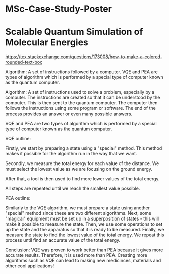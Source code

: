 
# MSc-Case-Study-Poster

# Scalable Quantum Simulation of Molecular Energies

https://tex.stackexchange.com/questions/173008/how-to-make-a-colored-rounded-text-box

Algorithm: A set of instructions followed by a computer. VQE and PEA are types of algorithm which is performed by a special type of computer known as the quantum computer.

Algorithm: A set of instructions used to solve a problem, especially by a computer. The instructions are created so that it can be understood by the computer. This is then sent to the quantum computer. The computer then follows the instructions using some program or software. The end of the process provides an answer or even many possible answers.

VQE and PEA are two types of algorithm which is performed by a special type of computer known as the quantum computer.

VQE outline:

Firstly, we start by preparing a state using a "special" method. This method makes it possible for the algorithm run in the way that we want.

Secondly, we measure the total energy for each value of the distance. We must select the lowest value as we are focusing on the ground energy.

After that, a tool is then used to find more lower values of the total energy.

All steps are repeated until we reach the smallest value possible.

PEA outline:

Similarly to the VQE algorithm, we must prepare a state using another "special" method since these are two different algorithms.
Next, some "magical" equipment must be set up in a superposition of states - this will make it possible to measure the state.
Then, we use some operations to set up the state and the apparatus so that it is ready to be measured.
Finally, we measure the state to find the lowest value of the total energy. We repeat this process until find an accurate value of the total energy.

Conclusion:
VQE was proven to work better than PEA because it gives more accurate results. Therefore, it is used more than PEA. Creating more algorithms such as VQE can lead to making new medicinces, materials and other cool applications!
